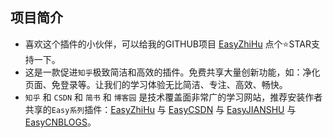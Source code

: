## 项目简介

- 喜欢这个插件的小伙伴，可以给我的GITHUB项目 [EasyZhiHu](https://github.com/xcanwin/EasyZhiHu) 点个⭐️STAR支持一下。
- 这是一款促进```知乎```极致简洁和高效的插件。免费共享大量创新功能，如：净化页面、免登录等。让我们的学习体验无比简洁、专注、高效、畅快。
- ```知乎``` 和 ```CSDN``` 和 ```简书``` 和 ```博客园``` 是技术覆盖面非常广的学习网站，推荐安装作者共享的```Easy系列```插件：[EasyZhiHu](https://github.com/xcanwin/EasyZhiHu/) 与 [EasyCSDN](https://github.com/xcanwin/EasyCSDN/) 与 [EasyJIANSHU](https://github.com/xcanwin/EasyJIANSHU/) 与 [EasyCNBLOGS](https://github.com/xcanwin/EasyCNBLOGS/)。

